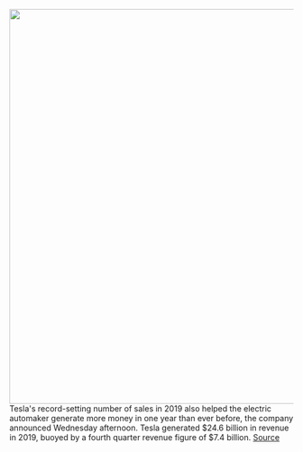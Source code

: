 <img src='https://cdn.vox-cdn.com/thumbor/MEirZ9WgDze6cx_pOh3xylQcqTY=/0x0:2040x1360/1200x800/filters:focal(865x732:1191x1058)/cdn.vox-cdn.com/uploads/chorus_image/image/66216369/jbareham_180213_2301_0168.0.jpg' width='700px' /><br/>
Tesla's record-setting number of sales in 2019 also helped the electric automaker generate more money in one year than ever before, the company announced Wednesday afternoon.  Tesla generated $24.6 billion in revenue in 2019, buoyed by a fourth quarter revenue figure of $7.4 billion.
<a href='https://www.theverge.com/2020/1/29/21113987/tesla-q4-2019-earnings-results-profit-revenue-model-3'> Source <a/>